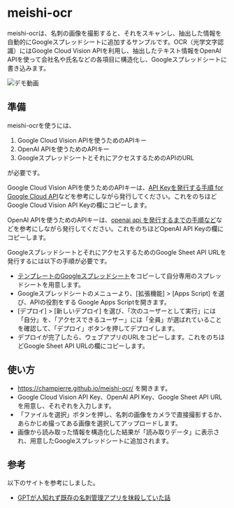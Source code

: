 # meishi-ocr

meishi-ocrは、名刺の画像を撮影すると、それをスキャンし、抽出した情報を自動的にGoogleスプレッドシートに追加するサンプルです。OCR（光学文字認識）にはGoogle Cloud Vision APIを利用し、抽出したテキスト情報をOpenAI APIを使って会社名や氏名などの各項目に構造化し、Googleスプレッドシートに書き込みます。

![デモ動画](meishi-ocr.gif)

## 準備

meishi-ocrを使うには、

1. Google Cloud Vision APIを使うためのAPIキー
2. OpenAI APIを使うためのAPIキー
3. GoogleスプレッドシートとそれにアクセスするためのAPIのURL

が必要です。

Google Cloud Vision APIを使うためのAPIキーは、[API Keyを発行する手順 for Google Cloud API](https://zenn.dev/tmitsuoka0423/articles/get-gcp-api-key)などを参考にしながら発行してください。これをのちほどGoogle Cloud Vision API Keyの欄にコピーします。

OpenAI APIを使うためのAPIキーは、[openai api を発行するまでの手順など](https://qiita.com/Satoshi_Numasawa/items/8ab455ef0f97e61ae0e5)などを参考にしながら発行してください。これをのちほどOpenAI API Keyの欄にコピーします。

GoogleスプレッドシートとそれにアクセスするためのGoogle Sheet API URLを発行するには以下の手順が必要です。

- [テンプレートのGoogleスプレッドシート](https://docs.google.com/spreadsheets/d/1N3q71PlfKOf3FrTeT8PJPATgc7XjpGFkctt4_Cd6trk/edit?usp=sharing)をコピーして自分専用のスプレッドシートを用意します。
- Googleスプレッドシートのメニューより、[拡張機能] > [Apps Script] を選び、APIの役割をする Google Apps Scriptを開きます。
- [デプロイ] > [新しいデプロイ] を選び、「次のユーザーとして実行」には「自分」を、「アクセスできるユーザー」には「全員」が選ばれていることを確認して、「デプロイ」ボタンを押してデプロイします。
- デプロイが完了したら、ウェブアプリのURLをコピーします。これをのちほどGoogle Sheet API URLの欄にコピーします。

## 使い方

- https://champierre.github.io/meishi-ocr/ を開きます。
- Google Cloud Vision API Key、OpenAI API Key、Google Sheet API URLを用意し、それぞれを入力します。
- 「ファイルを選択」ボタンを押し、名刺の画像をカメラで直接撮影するか、あらかじめ撮ってある画像を選択してアップロードします。
- 画像から読み取った情報を構造化した結果が「読み取りデータ」に表示され、用意したGoogleスプレッドシートに追加されます。

## 参考

以下のサイトを参考にしました。

- [GPTが人知れず既存の名刺管理アプリを抹殺していた話](https://qiita.com/watanabe-tsubasa/items/12dc7ba9a6de55e8afd9)